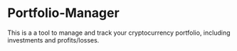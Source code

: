 # Portfolio-Manager
This is a a tool to manage and track your cryptocurrency portfolio, including investments and profits/losses.
